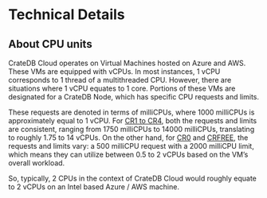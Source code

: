 # Technical Details


## About CPU units

CrateDB Cloud operates on Virtual Machines hosted on Azure and AWS. These VMs
are equipped with vCPUs. In most instances, 1 vCPU corresponds to 1 thread of
a multithreaded CPU. However, there are situations where 1 vCPU equates to 1
core. Portions of these VMs are designated for a CrateDB Node, which has
specific CPU requests and limits.

These requests are denoted in terms of milliCPUs, where 1000 milliCPUs is
approximately equal to 1 vCPU. For [CR1 to CR4](#cr1-cr4), both the requests
and limits are consistent, ranging from 1750 milliCPUs to 14000 milliCPUs,
translating to roughly 1.75 to 14 vCPUs. On the other hand, for [CR0](#cr0)
and [CRFREE](#crfree), the requests and limits vary: a 500 milliCPU request
with a 2000 milliCPU limit, which means they can utilize between 0.5 to
2 vCPUs based on the VM’s overall workload.

So, typically, 2 CPUs in the context of CrateDB Cloud would roughly equate
to 2 vCPUs on an Intel based Azure / AWS machine.
